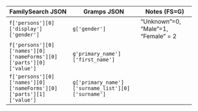 FamilySearch JSON | Gramps JSON | Notes (FS=G)
----|----|----
`f['persons'][0]['display']['gender']` | `g['gender']` | “Unknown”=0, “Male”=1, “Female” = 2
`f['persons'][0]['names'][0]['nameForms'][0]['parts'][0]['value']` | `g'primary_name']['first_name']` | 
 `f['persons'][0]['names'][0]['nameForms'][0]['parts'][1]['value']` | `g['primary_name']['surname_list'][0]['surname']`
